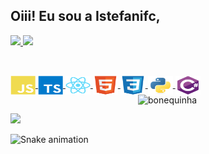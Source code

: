 ## Oiii! Eu sou a Istefanifc, 


 <div>
  <a href="https://github.com/Istefanifc">
  <img height="180em" src="https://github-readme-stats.vercel.app/api?username=istefanifc&show_icons=false&theme=dracula&include_all_commits=true&count_private=true"/>
  <img height="180em" src="https://github-readme-stats.vercel.app/api/top-langs/?username=istefanifc&layout=compact&langs_count=16&theme=dracula"/>
</div>

##

<div style="display: inline_block"><br>
  <img align="center" alt="Rafa-Js" height="30" width="40" src="https://raw.githubusercontent.com/devicons/devicon/master/icons/javascript/javascript-plain.svg">
  <img align="center" alt="Rafa-Ts" height="30" width="40" src="https://raw.githubusercontent.com/devicons/devicon/master/icons/typescript/typescript-plain.svg">
  <img align="center" alt="Rafa-React" height="30" width="40" src="https://raw.githubusercontent.com/devicons/devicon/master/icons/react/react-original.svg">
  <img align="center" alt="Rafa-HTML" height="30" width="40" src="https://raw.githubusercontent.com/devicons/devicon/master/icons/html5/html5-original.svg">
  <img align="center" alt="Rafa-CSS" height="30" width="40" src="https://raw.githubusercontent.com/devicons/devicon/master/icons/css3/css3-original.svg">
  <img align="center" alt="Rafa-Python" height="30" width="40" src="https://raw.githubusercontent.com/devicons/devicon/master/icons/python/python-original.svg">
  <img align="center" alt="Rafa-Csharp" height="30" width="40" src="https://raw.githubusercontent.com/devicons/devicon/master/icons/csharp/csharp-original.svg">
  <img align="right" alt="bonequinha" src="https://cdn.discordapp.com/attachments/958165284726911016/1210698059835768863/ministerny.webp?ex=65eb816f&is=65d90c6f&hm=41614863c9cebb704e6f4314edfb5e69afed5b91e0d91f5f7935ba3a53091b4b&" height="300" width="300">
</div>
  
  ##
 
<div> 
  <a href="https://www.linkedin.com/in/ist%C3%A9fani-fran%C3%A7a-a4a510189/"><img src="https://img.shields.io/badge/-LinkedIn-%230077B5?style=for-the-badge&logo=linkedin&logoColor=white" target="_blank"></a>
 
  ![Snake animation](https://github.com/istefanifc/istefanifc/blob/output/github-contribution-grid-snake.svg)


</div>
